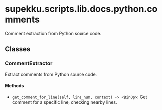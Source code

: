 # supekku.scripts.lib.docs.python.comments

Comment extraction from Python source code.

## Classes

### CommentExtractor

Extract comments from Python source code.

#### Methods

- `get_comment_for_line(self, line_num, context) -> <BinOp>`: Get comment for a specific line, checking nearby lines.
